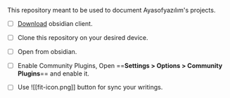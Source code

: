 This repository meant to be used to document Ayasofyazılım's projects.


- [ ] [Download](https://obsidian.md/download) obsidian client.
- [ ] Clone this repository on your desired device.
- [ ] Open from obsidian.
- [ ] Enable Community Plugins, Open  ==**Settings > Options > Community Plugins**==  and enable it.

- [ ] Use ![[fit-icon.png]]  button for sync your writings. 
